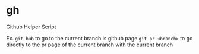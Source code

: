 # gh
Github Helper Script

Ex. 
`git hub` to go to the current branch is github page
`git pr <branch>` to go directly to the pr page of the current branch with the current branch

